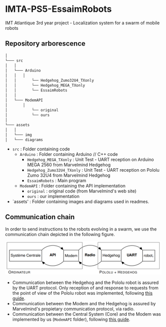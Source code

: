 # IMTA-PS5-EssaimRobots
IMT Atlantique 3rd year project - Localization system for a swarm of mobile robots

## Repository arborescence

```
│
└─── src
│	│
│	└─── Arduino 
│	│	│
│	│   	└── Hedgehog_Zumo32U4_TXonly
│	│   	└── Hedgehog_MEGA_TXonly
│	│   	└── EssaimRobots
│	│
│	└─── ModemAPI
│		│
│	    	└── original
│	    	└── ours
│
└─── assets
│	│
│	└─── img
│	└─── diagrams
```

- `src` : Folder containing code
	- `Arduino` : Folder containing Arduino // C++ code 
		- `Hedgehog_MEGA_TXonly` : Unit Test - UART reception on Arduino MEGA 2560 from Marvelmind Hedgehog
		- `Hedgehog_Zumo32U4_TXonly` : Unit Test - UART reception on Pololu Zumo 32U4 from Marvelmind Hedgehog
		- `EssaimRobots` : Main program
	- `ModemAPI` : Folder containing the API implementation 
		- `original` : original code (from Marvelmind's web site)
		- `ours` : our implementation
- `assets' : Folder containing images and diagrams used in readmes. 

## Communication chain 

In order to send instructions to the robots evolving in a swarm, we use the communication chain depicted in the following figure. 

![Alt text](img/schema_communications.png)

- Communication between the Hedgehog and the Pololu robot is assured by the UART protocol. Only reception of and response to requests from the point of view of the Pololu robot was implemented, following [this guide](/ressources/marvelmind_interfaces_10_02_2022.pdf).
- Communication between the Modem and the Hedgehog is assured by Marvelmind's propietary communication protocol, via radio.
- Communication between the Central System (Core) and the Modem was implemented by us (`ModemAPI` folder), following [this guide](ressources/marvelmind_interfaces_10_02_2022.pdf).
